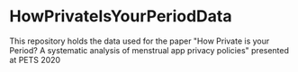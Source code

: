 # HowPrivateIsYourPeriodData
This repository holds the data used for the paper "How Private is your Period? A systematic analysis of menstrual app privacy policies" presented at PETS 2020
